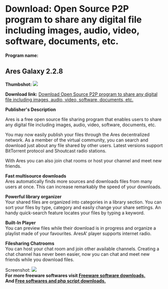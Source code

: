 # Download: Open Source P2P program to share any digital file including images, audio, video, software, documents, etc.

**Program name:**

## Ares Galaxy 2.2.8

  
**Thumbshot:** ![](http://www.freewarefiles.com/screenshot/aresp2p_md.gif)   
  
**Download link:** [Download Open Source P2P program to share any digital file including images, audio, video, software, documents, etc.](http://freesoftwares.boysofts.com/Ares-Galaxy_program_32030.html)  
  


**Publisher's Description**  
  


Ares is a free open source file sharing program that enables users to share any digital file including images, audio, video, software, documents, etc. 

You may now easily publish your files through the Ares decentralized network. As a member of the virtual community, you can search and download just about any file shared by other users. Latest versions support BitTorrent protocol and Shoutcast radio stations.

With Ares you can also join chat rooms or host your channel and meet new friends. 

**Fast multisource downloads**  
Ares automatically finds more sources and downloads files from many users at once. This can increase remarkably the speed of your downloads. 

**Powerful library organizer**  
Your shared files are organized into categories in a library section. You can sort your files by type, category and easily change your share settings. An handy quick-search feature locates your files by typing a keyword. 

**Built-In Player**  
You can preview files while their download is in progress and organize a playlist made of your favourites. AresA' player supports internet radio.

**Filesharing Chatrooms**  
You can host your chat room and join other available channels. Creating a chat channel has never been easier, now you can chat and meet new friends while you download files.

  
  
Screenshot: ![](http://www.freewarefiles.com/screenshot/aresp2p.gif)   
**For more freeware softwares visit [Freeware software downloads.](http://freesoftwares.boysofts.com/)**   
**And [Free softwares and php script downloads.](http://www.boysofts.com/)**
